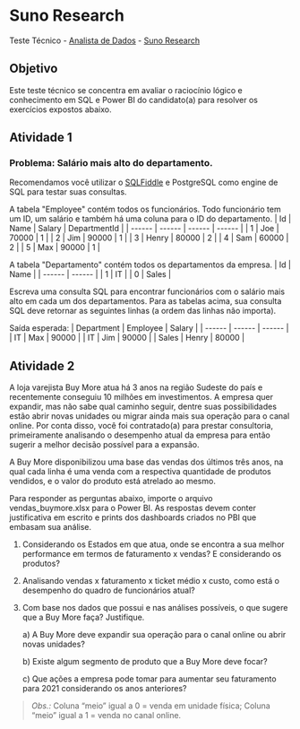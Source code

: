 # Suno Research
Teste Técnico - [Analista de Dados](https://jobs.solides.com/sunoresearch/vaga/56728) - [Suno Research](https://www.suno.com.br/)

## Objetivo
Este teste técnico se concentra em avaliar o raciocínio lógico e conhecimento em SQL e Power BI do candidato(a) para resolver os exercícios expostos abaixo.

## Atividade 1
### Problema: Salário mais alto do departamento.

Recomendamos você utilizar o [SQLFiddle](http://sqlfiddle.com) e PostgreSQL como engine de SQL para testar suas consultas.

A tabela "Employee" contém todos os funcionários. Todo funcionário tem um ID, um salário e também há uma coluna para o ID do departamento.
| Id | Name | Salary | DepartmentId |
| ------ | ------ | ------ | ------ |
| 1 | Joe | 70000 | 1 |
| 2 | Jim | 90000 | 1 |
| 3 | Henry | 80000 | 2 |
| 4 | Sam | 60000 | 2 |
| 5 | Max | 90000 | 1 |

A tabela "Departamento" contém todos os departamentos da empresa.
| Id | Name |
| ------ | ------ |
| 1 | IT |
| 0 | Sales |

Escreva uma consulta SQL para encontrar funcionários com o salário mais alto em cada um dos departamentos. Para as tabelas acima, sua consulta SQL deve retornar as seguintes linhas (a ordem das linhas não importa).

Saída esperada:
| Department | Employee | Salary |
| ------ | ------ | ------ |
| IT | Max | 90000 |
| IT | Jim | 90000 |
| Sales | Henry | 80000 |


## Atividade 2

A loja varejista Buy More atua há 3 anos na região Sudeste do país e recentemente conseguiu 10 milhões em investimentos. A empresa quer expandir, mas não sabe qual caminho seguir, dentre suas possibilidades estão abrir novas unidades ou migrar ainda mais sua operação para o canal online. Por conta disso, você foi contratado(a) para prestar consultoria, primeiramente analisando o desempenho atual da empresa para então sugerir a melhor decisão possível para a expansão.

A Buy More disponibilizou uma base das vendas dos últimos três anos, na qual cada linha é uma venda com a respectiva quantidade de produtos vendidos, e o valor do produto está atrelado ao mesmo.

Para responder as perguntas abaixo, importe o arquivo vendas_buymore.xlsx para o Power BI. As respostas devem conter justificativa em escrito e prints dos dashboards criados no PBI que embasam sua análise.


1. Considerando os Estados em que atua, onde se encontra a sua melhor performance em termos de faturamento x vendas? E considerando os produtos?
2. Analisando vendas x faturamento x ticket médio x custo, como está o desempenho do quadro de funcionários atual?
3. Com base nos dados que possui e nas análises possíveis, o que sugere que a Buy More faça? Justifique.

	a) A Buy More deve expandir sua operação para o canal online ou abrir novas unidades? 
	
	b) Existe algum segmento de produto que a Buy More deve focar? 
	
	c) Que ações a empresa pode tomar para aumentar seu faturamento para 2021 considerando os anos anteriores? 

> *Obs.:*
> Coluna “meio” igual a 0 = venda em unidade física;
> Coluna “meio” igual a 1 = venda no canal online.
